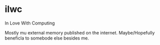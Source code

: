 # ilwc
In Love With Computing

Mostly mu external memory published on the internet.
Maybe/Hopefully beneficla to somebode else besides me.

